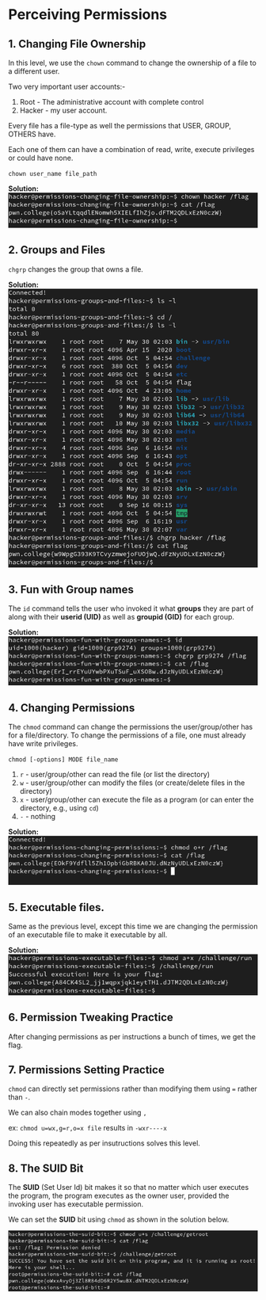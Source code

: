# Perceiving Permissions


## 1. Changing File Ownership

In this level, we use the `chown` command to change the ownership of a file to a different user.

Two very important user accounts:-
1. Root - The administrative account with complete control
2. Hacker - my user account.

Every file has a file-type as well the permissions that USER, GROUP, OTHERS have. 

Each one of them can have a combination of read, write, execute privileges or could have none.

`chown user_name file_path`

**Solution:**
![alt text](image-34.png)

## 2. Groups and Files

`chgrp` changes the group that owns a file.

**Solution:**
![alt text](image-35.png)


## 3. Fun with Group names

The `id` command tells the user who invoked it what **groups** they are part of along with their **userid (UID)** as well as **groupid (GID)** for each group.

**Solution:**
![alt text](image-36.png)

## 4. Changing Permissions

The `chmod` command can change the permissions the user/group/other has for a file/directory. To change the permissions of a file, one must already have write privileges.

`chmod [-options] MODE file_name`

1. `r` - user/group/other can read the file (or list the directory)
2. `w` - user/group/other can modify the files (or create/delete files in the directory)
3. `x` - user/group/other can execute the file as a program (or can enter the directory, e.g., using `cd`)
4. `-` - nothing 

**Solution:**
![alt text](image-37.png)

## 5. Executable files.

Same as the previous level, except this time we are changing the permission of an executable file to make it executable by all.

**Solution:**
![alt text](image-38.png)

## 6. Permission Tweaking Practice

After changing permissions as per instructions a bunch of times, we get the flag.

## 7. Permissions Setting Practice

`chmod` can directly set permissions rather than modifying them using `=` rather than `-`. 

We can also chain modes together using `,`

ex: `chmod u=wx,g=r,o=x file` results in `-wxr----x`

Doing this repeatedly as per insutructions solves this level.

## 8. The SUID Bit

The **SUID** (Set User Id) bit makes it so that no matter which user executes the program, the program executes as the owner user, provided the invoking user has executable permission.

We can set the **SUID** bit using `chmod` as shown in the solution below.

![alt text](image-39.png)